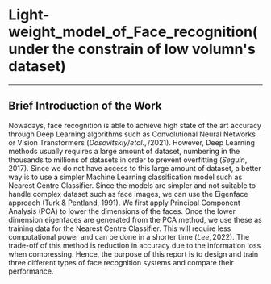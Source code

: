 # Light-weight_model_of_Face_recognition(under the constrain of low volumn's dataset)
--------------------------------
## Brief Introduction of the Work

Nowadays, face recognition is able to achieve high state of the art accuracy through Deep Learning algorithms such as Convolutional Neural Networks or Vision Transformers $(Dosovitskiy / et al.,/ 2021)$. However, Deep Learning methods usually requires a large amount of dataset, numbering in the thousands to millions of datasets in order to prevent overfitting $(Seguin, 2017)$. Since we do not have access to this large amount of dataset, a better way is to use a simpler Machine Learning classification model such as Nearest Centre Classifier. Since the models are simpler and not suitable to handle complex dataset such as face images, we can use the Eigenface approach (Turk & Pentland, 1991). We first apply Principal Component Analysis (PCA) to lower the dimensions of the faces. Once the lower dimension eigenfaces are generated from the PCA method, we use these as training data for the Nearest Centre Classifier. This will require less computational power and can be done in a shorter time $(Lee, 2022)$. The trade-off of this method is reduction in accuracy due to the information loss when compressing. Hence, the purpose of this report is to design and train three different types of face recognition systems and compare their performance. 
